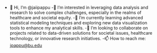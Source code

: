 - 👋 Hi, I’m @jaiipappu
-👀 I’m interested in leveraging data analysis and research to solve complex challenges, especially in the realms of healthcare and societal equity.
-🌱 I’m currently learning advanced statistical modeling techniques and exploring new data visualization tools to enhance my analytical skills.
-💞️ I’m looking to collaborate on projects related to data-driven solutions for societal issues, healthcare technology, or innovative research initiatives.
-📫 How to reach me: jpappu@bu.edu

<!---
jaiipappu/jaiipappu is a ✨ special ✨ repository because its `README.md` (this file) appears on your GitHub profile.
You can click the Preview link to take a look at your changes.
--->
